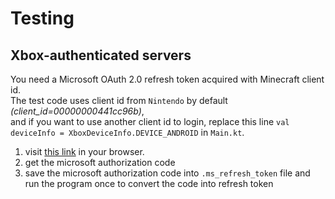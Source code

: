 # Testing

## Xbox-authenticated servers
You need a Microsoft OAuth 2.0 refresh token acquired with Minecraft client id.  
The test code uses client id from `Nintendo` by default *(client_id=00000000441cc96b)*,   
and if you want to use another client id to login, replace this line `val deviceInfo = XboxDeviceInfo.DEVICE_ANDROID` in `Main.kt`.

1. visit [this link](https://login.live.com/oauth20_authorize.srf?client_id=00000000441cc96b&redirect_uri=https://login.live.com/oauth20_desktop.srf&response_type=code&scope=service::user.auth.xboxlive.com::MBI_SSL)
 in your browser.  
2. get the microsoft authorization code
3. save the microsoft authorization code into `.ms_refresh_token` file and run the program once to convert the code into refresh token

